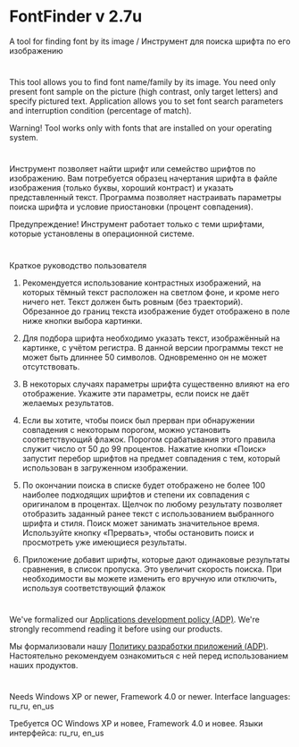 # FontFinder v 2.7u

A tool for finding font by its image / Инструмент для поиска шрифта по его изображению

#

This tool allows you to find font name/family by its image. You need only present font sample
on the picture (high contrast, only target letters) and specify pictured text. Application
allows you to set font search parameters and interruption condition (percentage of match).

Warning! Tool works only with fonts that are installed on your operating system.

#

Инструмент позволяет найти шрифт или семейство шрифтов по изображению. Вам потребуется образец
начертания шрифта в файле изображения (только буквы, хороший контраст) и указать представленный текст.
Программа позволяет настраивать параметры поиска шрифта и условие приостановки (процент совпадения).

Предупреждение! Инструмент работает только с теми шрифтами, которые установлены в операционной системе.

#

Краткое руководство пользователя

1. Рекомендуется использование контрастных изображений, на которых тёмный текст расположен
на светлом фоне, и кроме него ничего нет. Текст должен быть ровным (без траекторий).
Обрезанное до границ текста изображение будет отображено в поле ниже кнопки выбора картинки.

2. Для подбора шрифта необходимо указать текст, изображённый на картинке, с учётом регистра.
В данной версии программы текст не может быть длиннее 50 символов. Одновременно он не может отсутствовать.

3. В некоторых случаях параметры шрифта существенно влияют на его отображение.
Укажите эти параметры, если поиск не даёт желаемых результатов.

4. Если вы хотите, чтобы поиск был прерван при обнаружении совпадения с некоторым порогом, можно установить
соответствующий флажок. Порогом срабатывания этого правила служит число от 50 до 99 процентов.
Нажатие кнопки «Поиск» запустит перебор шрифтов на предмет совпадения с тем, который использован в
загруженном изображении.

5. По окончании поиска в списке будет отображено не более 100 наиболее подходящих шрифтов и степени их
совпадения с оригиналом в процентах. Щелчок по любому результату позволяет отобразить заданный
ранее текст с использованием выбранного шрифта и стиля.
Поиск может занимать значительное время. Используйте кнопку «Прервать», чтобы остановить поиск и
просмотреть уже имеющиеся результаты.

6. Приложение добавит шрифты, которые дают одинаковые результаты сравнения, в список пропуска. Это увеличит
скорость поиска. При необходимости вы можете изменить его вручную или отключить, используя соответствующий флажок

#

We've formalized our [Applications development policy (ADP)](https://vk.com/@rdaaow_fupl-adp).
We're strongly recommend reading it before using our products.

Мы формализовали нашу [Политику разработки приложений (ADP)](https://vk.com/@rdaaow_fupl-adp).
Настоятельно рекомендуем ознакомиться с ней перед использованием наших продуктов.

#

Needs Windows XP or newer, Framework 4.0 or newer. Interface languages: ru_ru, en_us

Требуется ОС Windows XP и новее, Framework 4.0 и новее. Языки интерфейса: ru_ru, en_us
